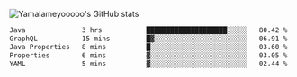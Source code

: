 ![Yamalameyooooo's GitHub stats](https://github-readme-stats.vercel.app/api?username=yamalameyooooo&theme=transparent&show_icons=true\&show=reviews,discussions_started,discussions_answered,prs_merged,prs_merged_percentage)

<!--START_SECTION:waka-->

```txt
Java              3 hrs           ████████████████████░░░░░   80.42 %
GraphQL           15 mins         █▓░░░░░░░░░░░░░░░░░░░░░░░   06.91 %
Java Properties   8 mins          █░░░░░░░░░░░░░░░░░░░░░░░░   03.60 %
Properties        6 mins          ▓░░░░░░░░░░░░░░░░░░░░░░░░   03.05 %
YAML              5 mins          ▓░░░░░░░░░░░░░░░░░░░░░░░░   02.44 %
```

<!--END_SECTION:waka-->
